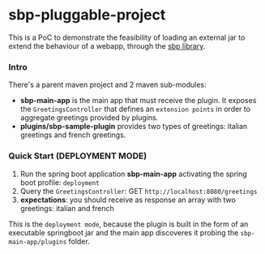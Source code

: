 # sbp-pluggable-project

This is a PoC to demonstrate the feasibility of loading an external jar to extend the behaviour of a webapp, through the [sbp library](https://github.com/hank-cp).

### Intro

There's a parent maven project and 2 maven sub-modules:
* **sbp-main-app** is the main app that must receive the plugin. It exposes the `GreetingsController` that defines an `extension points` in order to aggregate greetings provided by plugins.
* **plugins/sbp-sample-plugin** provides two types of greetings: italian greetings and french greetings.

### Quick Start (DEPLOYMENT MODE)
1. Run the spring boot application **sbp-main-app** activating the spring boot profile: `deployment`
1. Query the `GreetingsController`: GET `http://localhost:8080/greetings`
1. **expectations**: you should receive as response an array with two greetings: italian and french

This is the `deployment mode`, because the plugin is built in the form of an executable springboot jar and the main app discoveres it probing the `sbp-main-app/plugins` folder.

